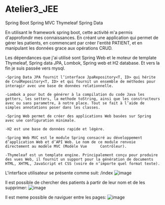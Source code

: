 # Atelier3_JEE

Spring Boot Spring MVC Thymeleaf Spring Data 

En utilisant le framework spring boot, cette activité m'a permis d'approfondir mes connaissances. En créant une application qui permet de gérer les patients, en commencant par créer l'entité PATIENT, et en manipulant les données grace aux opérations CRUD. 

Les dépendances que j'ai utilisé sont Spring Web et le moteur de template Thymeleaf, Spring data JPA, Lombok, Spring web et H2 database. Et vers la fin je suis passée vers mysql.

    -Spring Data JPA fournit l’interface JpaRepository<T, ID> qui hérite de CrudRepository<T, ID> et qui fournit un ensemble de méthodes pour interagir avec une base de données relationnelle.
    
    -Lombok a pour but de générer à la compilation du code Java les getters, les setters, la methode toString, ainsi que les constructeurs avec ou sans parametre, à notre place. Tout se fait à l’aide de simples annotations poser dans les classes.
    
    -Spring Web permet de créer des applications Web basées sur Spring avec une configuration minimale.
    
    -H2 est une base de données rapide et légère.
    
    -Spring Web MVC est le module Spring consacré au développement d’application Web et d’API Web. Le nom de ce module renvoie directement au modèle MVC (Modèle Vue      Contrôleur).

    -Thymeleaf est un template engine. Principalement conçu pour produire des vues Web, il fournit un support pour la génération de documents HTML, XHTML, JavaScript et CSS (voire de n’importe quel format texte).
    
L'interface utilisateur se présente comme suit: /index
![image](https://user-images.githubusercontent.com/93864104/232347118-5d0afb37-3b54-44a3-8e53-31adc162eb81.png)

Il est possible de chercher des patients à partir de leur nom et de les supprimer:
![image](https://user-images.githubusercontent.com/93864104/232347193-1934f227-38f5-4109-9991-b638f02cd7f6.png)

Il est meme possible de naviguer entre les pages:
![image](https://user-images.githubusercontent.com/93864104/232348186-cd4e9837-7fcb-4079-98af-bee94e9739b5.png)
